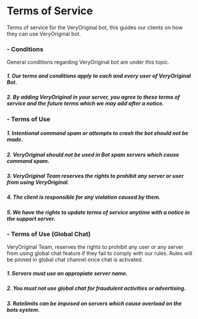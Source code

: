 Terms of Service
================

Terms of service for the VeryOriginal bot, this guides our clients on how they can use VeryOriginal bot.

### \- Conditions

General conditions regarding VeryOriginal bot are under this topic.

##### 1\. Our terms and conditions apply to each and every user of VeryOriginal Bot.

##### 2\. By adding VeryOriginal in your server, you agree to these terms of service and the future terms which we may add after a notice.

### \- Terms of Use

##### 1\. Intentional command spam or attempts to crash the bot should not be made.

##### 2\. VeryOriginal should not be used in Bot spam servers which cause command spam.

##### 3\. VeryOriginal Team reserves the rights to prohibit any server or user from using VeryOriginal.

##### 4\. The client is responsible for any violation caused by them.

##### 5\. We have the rights to update terms of service anytime with a notice in the support server.

### \- Terms of Use (Global Chat)

VeryOriginal Team, reserves the rights to prohibit any user or any server from using global chat feature if they fail to comply with our rules. Rules will be pinned in global chat channel once chat is activated.

##### 1\. Servers must use an appropiate server name.

##### 2\. You must not use global chat for fraudulent activities or advertising.

##### 3\. Ratelimits can be imposed on servers which cause overload on the bots system.
